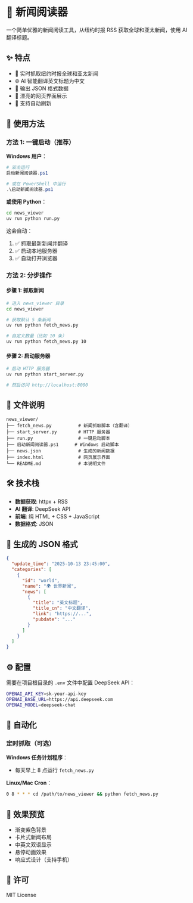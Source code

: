 # 📰 新闻阅读器

一个简单优雅的新闻阅读工具，从纽约时报 RSS 获取全球和亚太新闻，使用 AI 翻译标题。

## ✨ 特点

- 📡 实时抓取纽约时报全球和亚太新闻
- 🌐 AI 智能翻译英文标题为中文
- 💾 输出 JSON 格式数据
- 🎨 漂亮的网页界面展示
- 🔄 支持自动刷新

## 🚀 使用方法

### 方法 1: 一键启动（推荐）

**Windows 用户**：
```powershell
# 双击运行
启动新闻阅读器.ps1

# 或在 PowerShell 中运行
.\启动新闻阅读器.ps1
```

**或使用 Python**：
```bash
cd news_viewer
uv run python run.py
```

这会自动：
1. ✅ 抓取最新新闻并翻译
2. ✅ 启动本地服务器
3. ✅ 自动打开浏览器

### 方法 2: 分步操作

#### 步骤 1: 抓取新闻

```bash
# 进入 news_viewer 目录
cd news_viewer

# 获取默认 5 条新闻
uv run python fetch_news.py

# 自定义数量（比如 10 条）
uv run python fetch_news.py 10
```

#### 步骤 2: 启动服务器

```bash
# 启动 HTTP 服务器
uv run python start_server.py

# 然后访问 http://localhost:8000
```

## 📁 文件说明

```
news_viewer/
├── fetch_news.py          # 新闻抓取脚本（含翻译）
├── start_server.py        # HTTP 服务器
├── run.py                 # 一键启动脚本
├── 启动新闻阅读器.ps1      # Windows 启动脚本
├── news.json              # 生成的新闻数据
├── index.html             # 网页展示界面
└── README.md              # 本说明文件
```

## 🛠️ 技术栈

- **数据获取**: httpx + RSS
- **AI 翻译**: DeepSeek API
- **前端**: 纯 HTML + CSS + JavaScript
- **数据格式**: JSON

## 📝 生成的 JSON 格式

```json
{
  "update_time": "2025-10-13 23:45:00",
  "categories": [
    {
      "id": "world",
      "name": "🌍 世界新闻",
      "news": [
        {
          "title": "英文标题",
          "title_cn": "中文翻译",
          "link": "https://...",
          "pubdate": "..."
        }
      ]
    }
  ]
}
```

## ⚙️ 配置

需要在项目根目录的 `.env` 文件中配置 DeepSeek API：

```bash
OPENAI_API_KEY=sk-your-api-key
OPENAI_BASE_URL=https://api.deepseek.com
OPENAI_MODEL=deepseek-chat
```

## 🎯 自动化

### 定时抓取（可选）

**Windows 任务计划程序**：
- 每天早上 8 点运行 `fetch_news.py`

**Linux/Mac Cron**：
```bash
0 8 * * * cd /path/to/news_viewer && python fetch_news.py
```

## 🌈 效果预览

- 渐变紫色背景
- 卡片式新闻布局
- 中英文双语显示
- 悬停动画效果
- 响应式设计（支持手机）

## 📄 许可

MIT License
